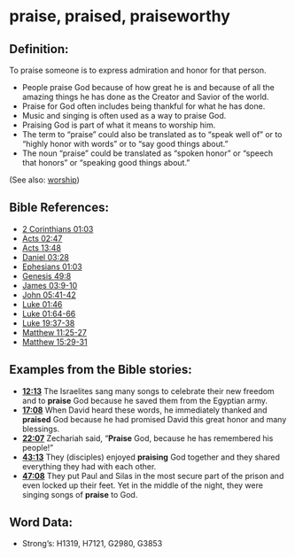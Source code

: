 # praise, praised, praiseworthy

## Definition:

To praise someone is to express admiration and honor for that person.

* People praise God because of how great he is and because of all the amazing things he has done as the Creator and Savior of the world.
* Praise for God often includes being thankful for what he has done.
* Music and singing is often used as a way to praise God.
* Praising God is part of what it means to worship him.
* The term to “praise” could also be translated as to “speak well of” or to “highly honor with words” or to “say good things about.”
* The noun “praise” could be translated as “spoken honor” or “speech that honors” or “speaking good things about.”

(See also: [worship](../kt/worship.md))

## Bible References:

* [2 Corinthians 01:03](rc://en/tn/help/2co/01/03)
* [Acts 02:47](rc://en/tn/help/act/02/47)
* [Acts 13:48](rc://en/tn/help/act/13/48)
* [Daniel 03:28](rc://en/tn/help/dan/03/28)
* [Ephesians 01:03](rc://en/tn/help/eph/01/03)
* [Genesis 49:8](rc://en/tn/help/gen/49/8)
* [James 03:9-10](rc://en/tn/help/jas/03/09)
* [John 05:41-42](rc://en/tn/help/jhn/05/41)
* [Luke 01:46](rc://en/tn/help/luk/01/46)
* [Luke 01:64-66](rc://en/tn/help/luk/01/64)
* [Luke 19:37-38](rc://en/tn/help/luk/19/37)
* [Matthew 11:25-27](rc://en/tn/help/mat/11/25)
* [Matthew 15:29-31](rc://en/tn/help/mat/15/29)

## Examples from the Bible stories:

* __[12:13](rc://en/tn/help/obs/12/13)__ The Israelites sang many songs to celebrate their new freedom and to __praise__ God because he saved them from the Egyptian army.
* __[17:08](rc://en/tn/help/obs/17/08)__ When David heard these words, he immediately thanked and __praised__ God because he had promised David this great honor and many blessings.
* __[22:07](rc://en/tn/help/obs/22/07)__ Zechariah said, “__Praise__ God, because he has remembered his people!”
* __[43:13](rc://en/tn/help/obs/43/13)__ They (disciples) enjoyed __praising__ God together and they shared everything they had with each other.
* __[47:08](rc://en/tn/help/obs/47/08)__ They put Paul and Silas in the most secure part of the prison and even locked up their feet. Yet in the middle of the night, they were singing songs of __praise__ to God.

## Word Data:

* Strong’s: H1319, H7121, G2980, G3853
